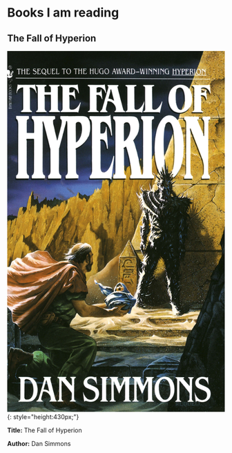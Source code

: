 # Books I am reading

## The Fall of Hyperion

![The Fall of Hyperion](img/fall-of-hyperion.jpg){: style="height:430px;"}

**Title:** The Fall of Hyperion

**Author:** Dan Simmons
